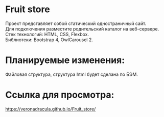 # Fruit store  
Проект представляет собой статический одностраничный сайт.  
Для подключения разместите родительский каталог на веб-сервере.  
Стек технологий: HTML, CSS, Flexbox.  
Библиотеки: Bootstrap 4, OwlCarousel 2.  

# Планируемые изменения:   
Файловая структура, структура html будет сделана по БЭМ.  

# Ссылка для просмотра: 
https://veronadracula.github.io/Fruit_store/
